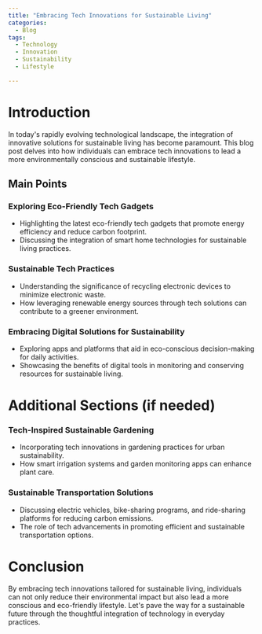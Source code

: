 ```yaml
---
title: "Embracing Tech Innovations for Sustainable Living"
categories:
  - Blog
tags:
  - Technology
  - Innovation
  - Sustainability
  - Lifestyle

---
```


# Introduction
In today's rapidly evolving technological landscape, the integration of innovative solutions for sustainable living has become paramount. This blog post delves into how individuals can embrace tech innovations to lead a more environmentally conscious and sustainable lifestyle.

## Main Points
### Exploring Eco-Friendly Tech Gadgets
- Highlighting the latest eco-friendly tech gadgets that promote energy efficiency and reduce carbon footprint.
- Discussing the integration of smart home technologies for sustainable living practices.

### Sustainable Tech Practices
- Understanding the significance of recycling electronic devices to minimize electronic waste.
- How leveraging renewable energy sources through tech solutions can contribute to a greener environment.

### Embracing Digital Solutions for Sustainability
- Exploring apps and platforms that aid in eco-conscious decision-making for daily activities.
- Showcasing the benefits of digital tools in monitoring and conserving resources for sustainable living.

# Additional Sections (if needed)
### Tech-Inspired Sustainable Gardening
- Incorporating tech innovations in gardening practices for urban sustainability.
- How smart irrigation systems and garden monitoring apps can enhance plant care.

### Sustainable Transportation Solutions
- Discussing electric vehicles, bike-sharing programs, and ride-sharing platforms for reducing carbon emissions.
- The role of tech advancements in promoting efficient and sustainable transportation options.

# Conclusion
By embracing tech innovations tailored for sustainable living, individuals can not only reduce their environmental impact but also lead a more conscious and eco-friendly lifestyle. Let's pave the way for a sustainable future through the thoughtful integration of technology in everyday practices.